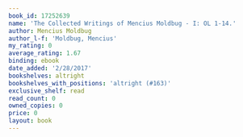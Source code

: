 ```yaml
---
book_id: 17252639
name: 'The Collected Writings of Mencius Moldbug - I: OL 1-14.'
author: Mencius Moldbug
author_l-f: 'Moldbug, Mencius'
my_rating: 0
average_rating: 1.67
binding: ebook
date_added: '2/28/2017'
bookshelves: altright
bookshelves_with_positions: 'altright (#163)'
exclusive_shelf: read
read_count: 0
owned_copies: 0
price: 0
layout: book
---
```

